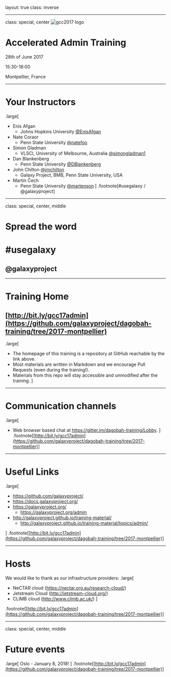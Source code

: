 layout: true
class: inverse

---
class: special, center
![gcc2017 logo](../shared-images/gcc2017_logo_black.png)

# Accelerated Admin Training
28th of June 2017

15:30-18:00

Montpellier, France

---
# Your Instructors
.large[
- Enis Afgan
  - Johns Hopkins University [@EnisAfgan](https://twitter.com/EnisAfgan)
- Nate Coraor
  - Penn State University [@natefoo](https://twitter.com/natefoo)
- Simon Gladman
  - VLSCI, University of Melbourne, Australia [@simongladman1](https://twitter.com/simongladman1)
- Dan Blankenberg
  - Penn State University [@DBlankenberg](https://twitter.com/DBlankenberg)
- John Chilton [@jmchilton](https://twitter.com/jmchilton)
  - Galaxy Project, BMB, Penn State University, USA
- Martin Čech
  - Penn State University [@martenson](https://twitter.com/martenson)
]
.footnote[\#usegalaxy / @galaxyproject]

---
class: special, center, middle
# Spread the word

# \#usegalaxy
## @galaxyproject

---
# Training Home

## [http://bit.ly/gcc17admin](https://github.com/galaxyproject/dagobah-training/tree/2017-montpellier)
.large[
* The homepage of this training is a repository at GitHub reachable by the link above.
* Most materials are written in Markdown and we encourage Pull Requests (even during the training!).
* Materials from this repo will stay accessible and unmodified after the training.
]

---
# Communication channels
.large[
* Web browser based chat at https://gitter.im/dagobah-training/Lobby.
]
.footnote[[http://bit.ly/gcc17admin](https://github.com/galaxyproject/dagobah-training/tree/2017-montpellier)]

---
# Useful Links
.large[
- https://github.com/galaxyproject/
- https://docs.galaxyproject.org/
- https://galaxyproject.org/
  - https://galaxyproject.org/admin
- http://galaxyproject.github.io/training-material/
  - http://galaxyproject.github.io/training-material/topics/admin/

]
.footnote[[http://bit.ly/gcc17admin](https://github.com/galaxyproject/dagobah-training/tree/2017-montpellier)]

---
# Hosts

We would like to thank as our infrastructure providers:
.large[
- NeCTAR cloud (https://nectar.org.au/research-cloud/)
- Jetstream Cloud (http://jetstream-cloud.org/)
- CLIMB cloud (http://www.climb.ac.uk/)
]

.footnote[[http://bit.ly/gcc17admin](https://github.com/galaxyproject/dagobah-training/tree/2017-montpellier)]

---
class: special, center, middle
# Future events
.large[
Oslo - January 8, 2018!
]
.footnote[[http://bit.ly/gcc17admin](https://github.com/galaxyproject/dagobah-training/tree/2017-montpellier)]
